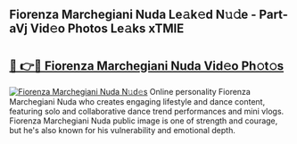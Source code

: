 ## Fiorenza Marchegiani Nuda Le𝚊k𝚎d N𝚞𝚍e - Part-aVj Vid𝚎o Photos Le𝚊ks xTMlE

# <h2><a href="http://fbf0ccj.evod.top/?m=Fiorenza+Marchegiani+Nuda">🔗 👉🔴 Fiorenza Marchegiani Nuda Vid𝚎o Ph𝚘t𝚘s</a></h2>

[![Fiorenza Marchegiani Nuda N𝚞d𝚎s](https://i.imgur.com/8V9OHl7.gif)](http://fbf0ccj.evod.top/?m=Fiorenza+Marchegiani+Nuda)
Online personality Fiorenza Marchegiani Nuda who creates engaging lifestyle and dance content, featuring solo and collaborative dance trend performances and mini vlogs. Fiorenza Marchegiani Nuda public image is one of strength and courage, but he's also known for his vulnerability and emotional depth. 
